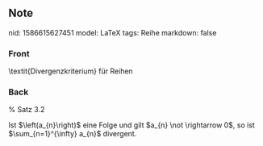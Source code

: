 ## Note
nid: 1586615627451
model: LaTeX
tags: Reihe
markdown: false

### Front
\textit{Divergenzkriterium} für Reihen

### Back
% Satz 3.2
<div>
  Ist $\left(a_{n}\right)$ eine Folge und gilt $a_{n} \not
  \rightarrow 0$, so ist $\sum_{n=1}^{\infty} a_{n}$ divergent.
</div>
